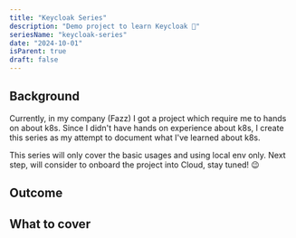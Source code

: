 ```yaml
---
title: "Keycloak Series"
description: "Demo project to learn Keycloak 🔐"
seriesName: "keycloak-series"
date: "2024-10-01"
isParent: true
draft: false
---
```


## Background
Currently, in my company (Fazz) I got a project which require me to hands on about k8s. Since I didn't have hands on experience about k8s, I create this series as my attempt to document what I've learned about k8s. 

<Callout type="warning">
  This series will only cover the basic usages and using local env only.
  Next step, will consider to onboard the project into Cloud, stay tuned! 😉
</Callout>

## Outcome

## What to cover
